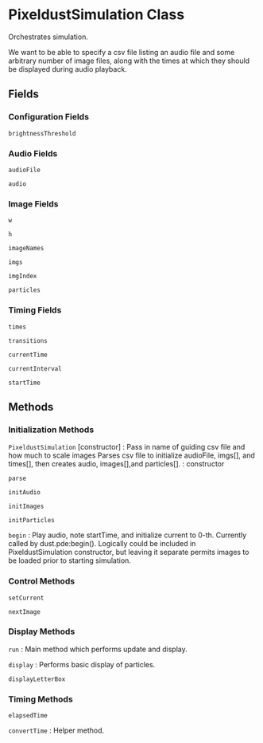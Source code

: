 # PixeldustSimulation Class

Orchestrates simulation.

We want to be able to specify a csv file listing an audio file and some arbitrary number of image files, along with the times at which they should be displayed during audio playback.

## Fields

### Configuration Fields

`brightnessThreshold`

### Audio Fields

`audioFile`

`audio`

### Image Fields

`w`

`h`

`imageNames`

`imgs`

`imgIndex`

`particles`

### Timing Fields

`times`

`transitions`

`currentTime`

`currentInterval`

`startTime`

## Methods

### Initialization Methods

`PixeldustSimulation` [constructor]
: Pass in name of guiding csv file and how much to scale images Parses csv file to initialize audioFile, imgs[], and times[], then creates audio, images[],and particles[].
: constructor

`parse`

`initAudio`

`initImages`

`initParticles`

`begin`
: Play audio, note startTime, and initialize current to 0-th. Currently called by dust.pde:begin(). Logically could be included in PixeldustSimulation constructor, but leaving it separate permits images to be loaded prior to starting simulation.

### Control Methods

`setCurrent`

`nextImage`

### Display Methods

`run`
: Main method which performs update and display.

`display`
: Performs basic display of particles.

`displayLetterBox`

### Timing Methods

`elapsedTime`

`convertTime`
: Helper method.
